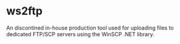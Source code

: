 # ws2ftp
An discontined in-house production tool used for uploading files to dedicated FTP/SCP servers using the WinSCP .NET library.
